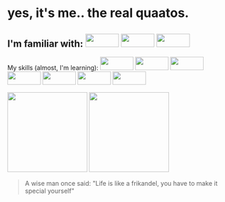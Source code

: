 # yes, it's me.. the real quaatos.

I'm familiar with:
<img height="30px" width="75px" display="inline" src="https://img.shields.io/badge/iOS-000000?style=for-the-badge&logo=ios&logoColor=white"/>
<img height="30px" width="75px" display="inline" src="https://img.shields.io/badge/Windows-0078D6?style=for-the-badge&logo=windows&logoColor=white"/>
<img height="30px" width="75px" display="inline" src="https://img.shields.io/badge/Ubuntu-E95420?style=for-the-badge&logo=ubuntu&logoColor=white"/>
-------------------------------------------------------
My skills (almost, I'm learning):
<img height="30px" width="75px" src="https://img.shields.io/badge/MySQL-00000F?style=for-the-badge&logo=mysql&logoColor=white">
<img height="30px" width="75px" display="inline" src="https://img.shields.io/badge/C%23-239120?style=for-the-badge&logo=c-sharp&logoColor=white"/>
<img height="30px" width="75px" display="inline" src="https://img.shields.io/badge/Python-3776AB?style=for-the-badge&logo=python&logoColor=white"/>
<img height="30px" width="75px" display="inline" src="https://img.shields.io/badge/HTML-239120?style=for-the-badge&logo=html5&logoColor=white"/>
<img height="30px" width="75px" display="inline" src="https://img.shields.io/badge/CSS-239120?&style=for-the-badge&logo=css3&logoColor=white"/>
<img height="30px" width="75px" display="inline" src="https://img.shields.io/badge/JavaScript-F7DF1E?style=for-the-badge&logo=javascript&logoColor=black"/>
<img height="30px" width="75px" display="inline" src="https://img.shields.io/badge/PHP-777BB4?style=for-the-badge&logo=php&logoColor=white">

<img height="180em" display="inline" src="https://github-readme-stats.vercel.app/api?username=quaatos&show_icons=true&hide_border=true&&count_private=true&include_all_commits=true"/>
<img height="180em" display="inline" src="https://github-readme-stats.vercel.app/api/top-langs/?username=quaatos&theme=blue-green">
                   
> A wise man once said: "Life is like a frikandel, you have to make it special yourself"